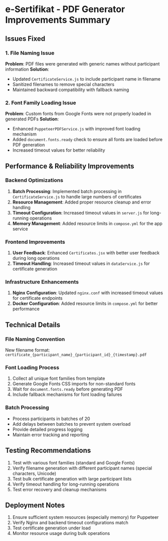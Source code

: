 # e-Sertifikat - PDF Generator Improvements Summary

## Issues Fixed

### 1. File Naming Issue
**Problem**: PDF files were generated with generic names without participant information
**Solution**:
- Updated `CertificateService.js` to include participant name in filename
- Sanitized filenames to remove special characters
- Maintained backward compatibility with fallback naming

### 2. Font Family Loading Issue
**Problem**: Custom fonts from Google Fonts were not properly loaded in generated PDFs
**Solution**:
- Enhanced `PuppeteerPDFService.js` with improved font loading mechanism
- Added `document.fonts.ready` check to ensure all fonts are loaded before PDF generation
- Increased timeout values for better reliability

## Performance & Reliability Improvements

### Backend Optimizations
1. **Batch Processing**: Implemented batch processing in `CertificateService.js` to handle large numbers of certificates
2. **Resource Management**: Added proper resource cleanup and error handling
3. **Timeout Configuration**: Increased timeout values in `server.js` for long-running operations
4. **Memory Management**: Added resource limits in `compose.yml` for the app service

### Frontend Improvements
1. **User Feedback**: Enhanced `Certificates.jsx` with better user feedback during long operations
2. **Timeout Handling**: Increased timeout values in `dataService.js` for certificate generation

### Infrastructure Enhancements
1. **Nginx Configuration**: Updated `nginx.conf` with increased timeout values for certificate endpoints
2. **Docker Configuration**: Added resource limits in `compose.yml` for better performance

## Technical Details

### File Naming Convention
New filename format: `certificate_{participant_name}_{participant_id}_{timestamp}.pdf`

### Font Loading Process
1. Collect all unique font families from template
2. Generate Google Fonts CSS imports for non-standard fonts
3. Wait for `document.fonts.ready` before generating PDF
4. Include fallback mechanisms for font loading failures

### Batch Processing
- Process participants in batches of 20
- Add delays between batches to prevent system overload
- Provide detailed progress logging
- Maintain error tracking and reporting

## Testing Recommendations

1. Test with various font families (standard and Google Fonts)
2. Verify filename generation with different participant names (special characters, Unicode)
3. Test bulk certificate generation with large participant lists
4. Verify timeout handling for long-running operations
5. Test error recovery and cleanup mechanisms

## Deployment Notes

1. Ensure sufficient system resources (especially memory) for Puppeteer
2. Verify Nginx and backend timeout configurations match
3. Test certificate generation under load
4. Monitor resource usage during bulk operations
